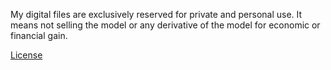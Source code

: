 My digital files are exclusively reserved for private and personal use. It means not selling the model or any derivative of the model for economic or financial gain.

[License](https://creativecommons.org/licenses/by-nc-sa/4.0/)
